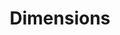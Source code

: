 ---
bigquery: https://console.cloud.google.com/bigquery?p=covid-19-dimensions-ai&page=table&d=data&t=publications
contributors: Digital Science, https://www.digital-science.com/
cost: Free for personal, non-commercial use.
description: Dimensions contains more than 100 million publications, ranging from
  articles published in scholarly journals, books and book chapters, to preprints
  and conference proceedings. All publications are contextualized with linked data
  sets, funding, publications, patents, clinical trials, and policy documents. You
  can also view associated categories, funders, institutions, and researcher profiles.
documentation: https://docs.dimensions.ai/bigquery/index.html
last_edit: Mon, 04 Apr 2022 19:04:00 GMT
location: https://www.dimensions.ai/products/free/
maintained_by: Digital Science, https://www.digital-science.com/
schema_fields: '[''funding_currency'', ''book_title'', ''year'', ''family_members_ids'',
  ''linkout'', ''abstract'', ''mesh_terms'', ''filing_year'', ''language'', ''funder_org_cities'',
  ''category_bra'', ''wikipedia_url'', ''date_inserted'', ''current_assignee_countries'',
  ''type'', ''patent_ids'', ''mesh_headings'', ''associated_publication_arxiv_id'',
  ''citations'', ''filing_status'', ''pmid'', ''active_years'', ''research_org_country_names'',
  ''kind'', ''license'', ''resulting_publication_ids'', ''original_assignee_countries'',
  ''funder_countries'', ''journal_lists'', ''research_org_city_names'', ''established'',
  ''end_year'', ''researcher_ids'', ''concepts'', ''funding_details'', ''acknowledgements'',
  ''created_date'', ''book_series_title'', ''isbn'', ''category_hrcs_rac'', ''legal_status'',
  ''priority_year'', ''funding_aud'', ''publication_ids'', ''cpc'', ''associated_publication_doi'',
  ''brief_title'', ''research_org_state_names'', ''priority_date'', ''application_number'',
  ''grant_number'', ''category_hra'', ''expiration_year'', ''associated_publication_id'',
  ''funding_usd'', ''proceedings_title'', ''acronym'', ''relationships'', ''supporting_grant_ids'',
  ''funding_amount'', ''publication_year'', ''embargo_date'', ''research_org_cities'',
  ''granted_date'', ''citations_count'', ''subtitles'', ''associated_grant_ids'',
  ''original_abstract'', ''altmetrics'', ''open_access_categories_v2'', ''gender'',
  ''categories'', ''cited_by_ids'', ''email_address'', ''journal'', ''metrics'', ''conference'',
  ''funding_nzd'', ''labels'', ''end_date'', ''date_online'', ''parent_id'', ''current_assignee_orgs'',
  ''pmcid'', ''repository_url'', ''authors'', ''eisbn'', ''date_print'', ''date_imported_gbq'',
  ''issue'', ''research_org_countries'', ''original_title'', ''funding_cad'', ''expiration_date'',
  ''clinical_trial_ids'', ''category_icrp_cso'', ''id'', ''granted_year'', ''arxiv_id'',
  ''registry'', ''source_id'', ''original_assignee'', ''investigators'', ''family_count'',
  ''research_orgs'', ''original_assignee_orgs'', ''volume'', ''address'', ''funder_org_state_codes'',
  ''external_ids'', ''assignee_orgs'', ''resulting_publication_doi'', ''date_modified'',
  ''pages'', ''repository_name'', ''start_date'', ''inventor_names'', ''reference_ids'',
  ''category_rcdc'', ''category_uoa'', ''family_id'', ''funding_chf'', ''category_icrp_ct'',
  ''category_hrcs_hc'', ''publication_date'', ''links'', ''description'', ''types'',
  ''assignee_countries'', ''start_year'', ''ipcr'', ''doi'', ''interventions'', ''associated_publication_pmid'',
  ''jurisdiction'', ''filing_date'', ''date_normal'', ''citation_string'', ''category_for'',
  ''foa_number'', ''funder_org_countries'', ''date'', ''funding_cny'', ''funding_jpy'',
  ''publisher'', ''category_sdg'', ''funding_eur'', ''phase'', ''open_access_categories'',
  ''editors'', ''repository_id'', ''legal_events'', ''funding_gbp'', ''funder_orgs'',
  ''research_org_state_codes'', ''acronyms'', ''organisation_details'', ''funder_org'',
  ''aliases'', ''conditions'', ''funder_org_acronyms'', ''title'', ''current_assignee'',
  ''status'', ''name'']'
shortname: dimensions
tags:
- scholarly literature
- patents
- funding
- clinical trials
- academic profiles
terms_of_use: 'Use of both the Dimensions COVID-19 dataset and full Dimensions dataset
  are subject to the Dimensions Terms of use: https://www.dimensions.ai/policies-terms-legal '
title: Dimensions
uuid: dcff88bd-fe6b-4fdb-8159-809bf9d7bc1c
---